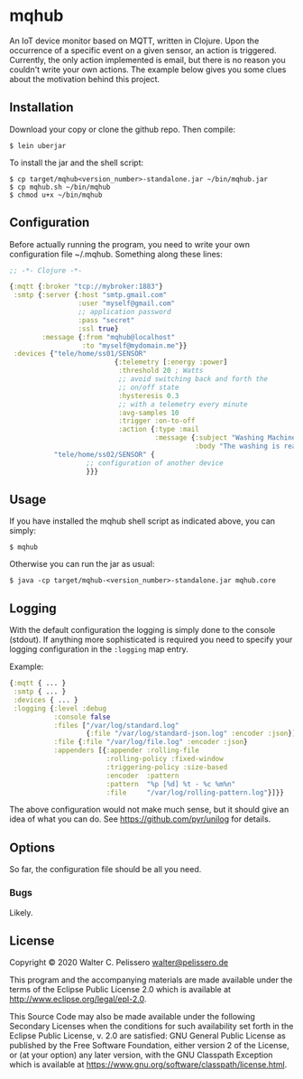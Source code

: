 # mqhub

An IoT device monitor based on MQTT, written in Clojure.  Upon the
occurrence of a specific event on a given sensor, an action is
triggered.  Currently, the only action implemented is email, but there
is no reason you couldn't write your own actions.  The example below
gives you some clues about the motivation behind this project.


## Installation

Download your copy or clone the github repo.  Then compile:

    $ lein uberjar

To install the jar and the shell script:

	$ cp target/mqhub<version_number>-standalone.jar ~/bin/mqhub.jar
	$ cp mqhub.sh ~/bin/mqhub
	$ chmod u+x ~/bin/mqhub


## Configuration

Before actually running the program, you need to write your own
configuration file ~/.mqhub.  Something along these lines:

``` clojure
;; -*- Clojure -*-

{:mqtt {:broker "tcp://mybroker:1883"}
 :smtp {:server {:host "smtp.gmail.com"
                 :user "myself@gmail.com"
                 ;; application password
                 :pass "secret"
                 :ssl true}
        :message {:from "mqhub@localhost"
                  :to "myself@mydomain.me"}}
 :devices {"tele/home/ss01/SENSOR"
                          {:telemetry [:energy :power]
                           :threshold 20 ; Watts
                           ;; avoid switching back and forth the
                           ;; on/off state
                           :hysteresis 0.3
                           ;; with a telemetry every minute
                           :avg-samples 10
                           :trigger :on-to-off
                           :action {:type :mail
                                    :message {:subject "Washing Machine"
                                              :body "The washing is ready to hang!"}}}
           "tele/home/ss02/SENSOR" {
				   ;; configuration of another device
				   }}}
```


## Usage

If you have installed the mqhub shell script as indicated above, you
can simply:

	$ mqhub
	
Otherwise you can run the jar as usual:

    $ java -cp target/mqhub-<version_number>-standalone.jar mqhub.core


## Logging

With the default configuration the logging is simply done to the
console (stdout).  If anything more sophisticated is required you need
to specify your logging configuration in the `:logging` map entry.

Example:

``` clojure
{:mqtt { ... }
 :smtp { ... }
 :devices { ... }
 :logging {:level :debug
		   :console false
		   :files ["/var/log/standard.log"
				   {:file "/var/log/standard-json.log" :encoder :json}]
		   :file {:file "/var/log/file.log" :encoder :json}
		   :appenders [{:appender :rolling-file
						:rolling-policy :fixed-window
						:triggering-policy :size-based
						:encoder  :pattern
						:pattern  "%p [%d] %t - %c %m%n"
						:file     "/var/log/rolling-pattern.log"}]}}
```

The above configuration would not make much sense, but it should give
an idea of what you can do.  See https://github.com/pyr/unilog for
details.


## Options

So far, the configuration file should be all you need.


### Bugs

Likely.


## License

Copyright © 2020 Walter C. Pelissero <walter@pelissero.de>

This program and the accompanying materials are made available under the
terms of the Eclipse Public License 2.0 which is available at
http://www.eclipse.org/legal/epl-2.0.

This Source Code may also be made available under the following Secondary
Licenses when the conditions for such availability set forth in the Eclipse
Public License, v. 2.0 are satisfied: GNU General Public License as published by
the Free Software Foundation, either version 2 of the License, or (at your
option) any later version, with the GNU Classpath Exception which is available
at https://www.gnu.org/software/classpath/license.html.
